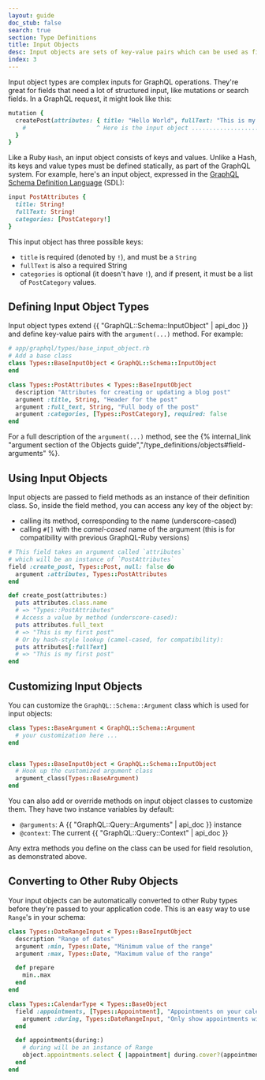```yaml
---
layout: guide
doc_stub: false
search: true
section: Type Definitions
title: Input Objects
desc: Input objects are sets of key-value pairs which can be used as field arguments.
index: 3
---
```


Input object types are complex inputs for GraphQL operations. They're great for fields that need a lot of structured input, like mutations or search fields. In a GraphQL request, it might look like this:

```ruby
mutation {
  createPost(attributes: { title: "Hello World", fullText: "This is my first post", categories: [GENERAL] }) {
    #                    ^ Here is the input object ..................................................... ^
  }
}
```

Like a Ruby `Hash`, an input object consists of keys and values. Unlike a Hash, its keys and value types must be defined statically, as part of the GraphQL system. For example, here's an input object, expressed in the [GraphQL Schema Definition Language](https://graphql.org/learn/schema/#type-language) (SDL):

```ruby
input PostAttributes {
  title: String!
  fullText: String!
  categories: [PostCategory!]
}
```

This input object has three possible keys:

- `title` is required (denoted by `!`), and must be a `String`
- `fullText` is also a required String
- `categories` is optional (it doesn't have `!`), and if present, it must be a list of `PostCategory` values.

## Defining Input Object Types

Input object types extend {{ "GraphQL::Schema::InputObject" | api_doc }} and define key-value pairs with the `argument(...)` method. For example:

```ruby
# app/graphql/types/base_input_object.rb
# Add a base class
class Types::BaseInputObject < GraphQL::Schema::InputObject
end

class Types::PostAttributes < Types::BaseInputObject
  description "Attributes for creating or updating a blog post"
  argument :title, String, "Header for the post"
  argument :full_text, String, "Full body of the post"
  argument :categories, [Types::PostCategory], required: false
end
```

For a full description of the `argument(...)` method, see the {% internal_link "argument section of the Objects guide","/type_definitions/objects#field-arguments" %}.

## Using Input Objects

Input objects are passed to field methods as an instance of their definition class. So, inside the field method, you can access any key of the object by:

- calling its method, corresponding to the name (underscore-cased)
- calling `#[]` with the _camel-cased_ name of the argument (this is for compatibility with previous GraphQL-Ruby versions)

```ruby
# This field takes an argument called `attributes`
# which will be an instance of `PostAttributes`
field :create_post, Types::Post, null: false do
  argument :attributes, Types::PostAttributes
end

def create_post(attributes:)
  puts attributes.class.name
  # => "Types::PostAttributes"
  # Access a value by method (underscore-cased):
  puts attributes.full_text
  # => "This is my first post"
  # Or by hash-style lookup (camel-cased, for compatibility):
  puts attributes[:fullText]
  # => "This is my first post"
end
```

## Customizing Input Objects

You can customize the `GraphQL::Schema::Argument` class which is used for input objects:

```ruby
class Types::BaseArgument < GraphQL::Schema::Argument
  # your customization here ...
end


class Types::BaseInputObject < GraphQL::Schema::InputObject
  # Hook up the customized argument class
  argument_class(Types::BaseArgument)
end
```


You can also add or override methods on input object classes to customize them.  They have two instance variables by default:

- `@arguments`: A {{ "GraphQL::Query::Arguments" | api_doc }} instance
- `@context`: The current {{ "GraphQL::Query::Context" | api_doc }}

Any extra methods you define on the class can be used for field resolution, as demonstrated above.

## Converting to Other Ruby Objects

Your input objects can be automatically converted to other Ruby types before they're passed to your application code. This is an easy way to use `Range`'s in your schema:

```ruby
class Types::DateRangeInput < Types::BaseInputObject
  description "Range of dates"
  argument :min, Types::Date, "Minimum value of the range"
  argument :max, Types::Date, "Maximum value of the range"

  def prepare
    min..max
  end
end

class Types::CalendarType < Types::BaseObject
  field :appointments, [Types::Appointment], "Appointments on your calendar", null: false do
    argument :during, Types::DateRangeInput, "Only show appointments within this range"
  end

  def appointments(during:)
    # during will be an instance of Range
    object.appointments.select { |appointment| during.cover?(appointment.date) }
  end
end
```
